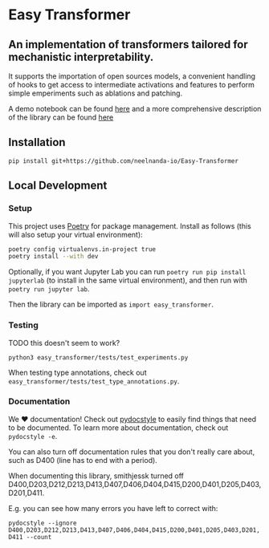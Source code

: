 # Easy Transformer

## An implementation of transformers tailored for mechanistic interpretability.

It supports the importation of open sources models, a convenient handling of hooks 
to get access to intermediate activations and features to perform simple emperiments such as ablations and patching.

A demo notebook can be found [here](https://colab.research.google.com/github/neelnanda-io/Easy-Transformer/blob/main/EasyTransformer_Demo.ipynb) and a more comprehensive description of the library can be found [here](https://colab.research.google.com/drive/1_tH4PfRSPYuKGnJbhC1NqFesOYuXrir_#scrollTo=zs8juArnyuyB)


## Installation

`pip install git+https://github.com/neelnanda-io/Easy-Transformer`

## Local Development

### Setup

This project uses [Poetry](https://python-poetry.org/docs/#installation) for package management. Install as follows (this will also setup your virtual environment):

```bash
poetry config virtualenvs.in-project true
poetry install --with dev
```

Optionally, if you want Jupyter Lab you can run `poetry run pip install jupyterlab` (to install in the same virtual environment), and then run with `poetry run jupyter lab`.

Then the library can be imported as `import easy_transformer`.

### Testing

TODO this doesn't seem to work?

`python3 easy_transformer/tests/test_experiments.py`

When testing type annotations, check out `easy_transformer/tests/test_type_annotations.py`.

### Documentation

We ❤️ documentation! Check out [pydocstyle](https://github.com/PyCQA/pydocstyle) to easily find things that need to be documented. To learn more about documentation, check out `pydocstyle -e`.

You can also turn off documentation rules that you don't really care about, such as D400 (line has to end with a period).

When documenting this library, smithjessk turned off D400,D203,D212,D213,D413,D407,D406,D404,D415,D200,D401,D205,D403,D201,D411.

E.g. you can see how many errors you have left to correct with:

`pydocstyle --ignore D400,D203,D212,D213,D413,D407,D406,D404,D415,D200,D401,D205,D403,D201,D411 --count`
